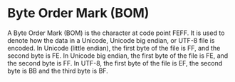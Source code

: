 # Byte Order Mark (BOM)

A Byte Order Mark (BOM) is the character at code point FEFF. It is
used to denote how the data in a Unicode, Unicode big endian, or UTF-8 file is
encoded. In Unicode (little endian), the first byte of the file is FF, and the
second byte is FE. In Unicode big endian, the first byte of the file is FE, and
the second byte is FF. In UTF-8, the first byte of the file is EF, the second
byte is BB and the third byte is BF.